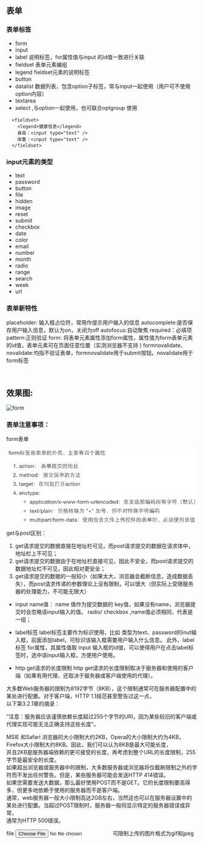 ## 表单

### 表单标签
* form
* input
* label 说明标签，for属性值与input 的id值一致进行关联
* fieldset 表单元素编组
* legend fieldset元素的说明标签
* button
* datalist 数据列表，包含option子标签，常与input一起使用（用户可不使用option内容）
* textarea
* select ,与option一起使用，也可联合optgroup 使用

```
  <fieldset>
    <legend>健康信息</legend>
    身高：<input type="text" />
    体重：<input type="text" />
  </fieldset>
```


### input元素的类型
* text
* password
* button
* file
* hidden
* image
* reset
* submit
* checkbox
* date
* color
* email
* number
* month
* radio
* range
* search
* week
* url

### 表单新特性
placeholder: 输入框占位符，常用作提示用户输入的信息
autocomplete:是否保存用户输入信息，默认为on，关闭为off
autofocus:自动聚焦
required：必填项
pattern:正则验证
form: 将表单元素属性添加form属性，属性值为form表单元素的id值，表单元素可在页面任意位置（实测浏览器不支持 )
formnovalidate、novalidate:均指不验证表单，formnovalidate用于submit按钮。novalidate用于form标签

```


```
## 效果图:
![form](./form.jpg)

### 表单注意事项：

form表单

![](formtag.png)

get与post区别：
1. get请求提交的数据直接在地址栏可见，而post请求提交的数据在请求体中，地址栏上不可见；
2. get请求提交的数据由于在地址栏直接可见，因此不安全，而post请求提交的数据地址栏不可见，因此相对更安全；
3. get请求提交的数据的一般较小（如果太大，浏览器会截断信息，造成数据丢失），而post请求传递的参数理论上没有限制，可以很大（但实际上受限服务器的处理能力，不可能无限大）

- input name值：
name 值作为提交数据的 key值，如果没有name，浏览器提交时会忽略该input输入的值。
radio/ checkbox ,name值必须相同，代表是一组；

- label标签
label标签主要作为标识使用，比如 类型为text、password的inut输入框，前面添加label，可标识该输入框需要用户输入什么信息。
此外，label标签 for属性，其属性值取 input 输入框的id值，可以使得用户在点击label标签时，选中该input输入框，方便用户使用。


- http  get请求的长度限制
http  get请求的长度限制取决于服务器和使用的客户端（如果有用代理，还取决于服务器或客户端使用的代理）。   

大多数Web服务器的限制为8192字节（8KB），这个限制通常可在服务器配置中的某处进行配置。对于客户端，HTTP 1.1规范甚至警告过这一点，   
以下第3.2.1章的摘录：

   “注意：服务器应该谨慎依赖长度超过255个字节的URI，因为某些较旧的客户端或代理实现可能无法正确支持这些长度”。   

MSIE 和Safari 浏览器的大小限制大约2KB，Opera的大小限制大约为4KB，Firefox大小限制大约8KB。因此，我们可以认为8KB是最大可能长度，    
并且2KB是服务器端依赖的更可接受的长度，再考虑到整个URL的长度限制，255字节是最安全的长度。  
如果超出浏览器或服务器中的限制，大多数服务器或浏览器将仅截断限制之外的字符而不发出任何警告。但是，某些服务器可能会发送HTTP 414错误。   
如果您需要发送大数据，那么最好使用POST而不是GET。它的长度限制要高得多，但更多地依赖于使用的服务器而不是客户端。  
通常，web服务器一般大小限制高达2GB左右，当然这也可以在服务器设置中的某处进行配置。当超过POST限制时，服务器一般将显示特定的服务器错误或异常，   
通常为HTTP 500错误。

file
<input type="file" accept="image/gif,image/jpeg"/>
可限制上传的图片格式为gif和jpeg

